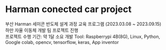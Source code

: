# Harman conected car project
부산 Harman 세미콘 반도체 설계 과정 교육 프로그램 (2023.03.08 ~ 2023.09.15)	
하만 자율 이동체 개발 팀 프로젝트 진행	
프로젝트 수행 기간: 약 1달 소요	
개발 Tool: Raspberrypi 4B(8G), Linux, Python, Google colab, opencv, tensorflow, keras, App inventor	
